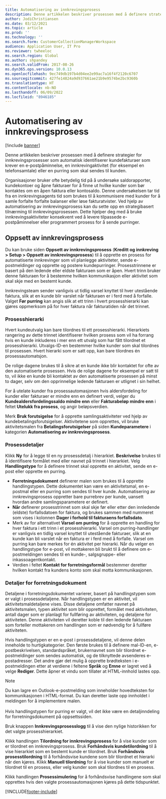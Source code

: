 ```yaml
---
title: Automatisering av innkrevingsprosess
description: Denne artikkelen beskriver prosessen med å definere strategier for innkrevingsprosesser som automatisk identifiserer kundefakturaer som krever en e-postpåminnelse, en innkrevingaktivitet eller en purring som skal sendes til kunden.
author: JodiChristiansen
ms.date: 03/12/2021
ms.topic: article
ms.prod: ''
ms.technology: ''
ms.search.form: CustomerCollectionManagerWorkspace
audience: Application User, IT Pro
ms.reviewer: twheeloc
ms.search.region: Global
ms.author: shpandey
ms.search.validFrom: 2017-08-26
ms.dyn365.ops.version: 10.0.13
ms.openlocfilehash: 9ec749db197b4d04ee2e99ac7a16f4f2120c6707
ms.sourcegitcommit: 427fe14824a9d937661ae21b9e9574be2bc9360b
ms.translationtype: HT
ms.contentlocale: nb-NO
ms.lasthandoff: 06/09/2022
ms.locfileid: "8946185"
---
```

# <a name="collections-process-automation"></a>Automatisering av innkrevingsprosess

[!include [banner](../includes/banner.md)]

Denne artikkelen beskriver prosessen med å definere strategier for innkrevingsprosesser som automatisk identifiserer kundefakturaer som krever en e-postpåminnelse, en innkrevingaktivitet (for eksempel en telefonsamtale) eller en purring som skal sendes til kunden. 

Organisasjoner bruker ofte betydelig tid på å undersøke saldorapporter, kundekontoer og åpne fakturaer for å finne ut hvilke kunder som bør kontaktes om en åpen faktura eller kontosaldo. Denne undersøkelsen tar tid fra en innkrevingsagents tid som brukes til å kommunisere med kunder for å samle forfalte forfalte balanser eller løse fakturatvister. Ved hjelp av automatisering av innkrevingsprosess kan du sette opp en strategibasert tilnærming til innkrevingsprosessen. Dette hjelper deg med å bruke innkrevingsaktiviteter konsekvent ved å levere tilpassede e-postpåminnelser eller programmert prosess for å sende purringer. 

## <a name="collections-process-setup"></a>Oppsett av innkrevingsprosess
Du kan bruke siden **Oppsett av innkrevingsprosess** (**Kreditt og innkreving > Setup > Oppsett av innkrevingsprosess**) til å opprette en prosess for automatiserte innkrevinger som vil planlegge aktiviteter, sende e-postmeldinger og opprette og postere kundepurringer. Prosesstrinnene er basert på den ledende eller eldste fakturaen som er åpen. Hvert trinn bruker denne fakturaen for å bestemme hvilken kommunikasjon eller aktivitet som skal skje med en bestemt kunde.  

Innkrevingsteam sender vanligvis ut tidlig varsel knyttet til hver utestående faktura, slik at en kunde blir varslet når fakturaen er i ferd med å forfalle. Valget **Før purring** kan angis slik at ett trinn i hvert prosesshierarki kan gjøres oppmerksom på for hver faktura når fakturatiden når det trinnet.

### <a name="process-hierarchy"></a>Prosesshierarki
Hvert kundeutvalg kan bare tilordnes til ett prosesshierarki. Hierarkiets rangering av dette trinnet identifiserer hvilken prosess som vil ha forrang hvis en kunde inkluderes i mer enn ett utvalg som har fått tilordnet et prosesshierarki. Utvalgs-ID-en bestemmer hvilke kunder som skal tilordnes til prosessen. Hvert hierarki som er satt opp, kan bare tilordnes én prosessautomatsjon.

De rolige dagene brukes til å sikre at en kunde ikke blir kontaktet for ofte av den automatiserte prosessen. Hvis de rolige dagene for eksempel er satt til to, vil ikke en kunde bli kontaktet av den automatiserte prosessen på minst to dager, selv om den opprinnelige ledende fakturaen er utlignet i sin helhet. 

For å utelate kunder fra prosessautomasjonen hvis aldersfordeling for kunder eller fakturaer er mindre enn en definert verdi, velger du **Kundealdersfordelingssaldo mindre enn** eller **Fakturabeløp mindre enn** i feltet **Utelukk fra prosess**, og angir beløpsverdien.

Merk **Bruk forutsigelse** for å opprette samlingsaktiviteter ved hjelp av kundebetalingsforutsigelser. Aktivitetene som opprettes, vil bruke aktivitetsmalen fra **Betalingsforutsigelser** på siden **Kundeparametere** i kategorien **Automatisering av innkrevingsprosess**. 

### <a name="process-details"></a>Prosessdetaljer
Klikk **Ny** for å legge til en ny prosessdetalj i hierarkiet. **Beskrivelse** brukes til å identifisere formålet med eller navnet på trinnet i hierarkiet. Velg **Handlingstype** for å definere trinnet skal opprette en aktivitet, sende en e-post eller opprette en purring. 

- **Forretningsdokument** definerer malen som brukes til å opprette handlingstypen. Dette dokumentet kan være en aktivitetsmal, en e-postmal eller en purring som sendes til hver kunde. Automatisering av innkrevingsprosess oppretter bare purrebrev per kunde, uansett hvordan andre samlingsparametere er definert.
- **Når** definerer prosesstrinnet som skal skje før eller etter den innledende (eldste) forfallsdatoen for faktura, og brukes sammen med nummeret som vises i kolonnen **Dager i forhold til fakturaens forfallsdato**. 
- Merk av for alternativet **Varsel om purring** for å opprette en handling for hver faktura i ett trinn i et prosesshierarki. Varsel om purring-handlinger er vanligvis en tidlig varsel knyttet til utestående fakturaer, slik at en kunde kan bli varslet når en faktura er i ferd med å forfalle. Varsel om purring kan bare merkes for én aktivitet per hierarki. Når du velger en handlingstype for e-post, vil mottakeren bli brukt til å definere om e-postmeldingen sendes til en kunde-, salgsgruppe- eller inkassoagentkontakt. 
- Verdien i feltet **Kontakt for forretningsformål** bestemmer deretter hvilken kontakt fra kundens konto som skal motta kommunikasjonen.

### <a name="business-document-details"></a>Detaljer for forretningsdokument
Detaljene i forretningsdokumentet varierer, basert på handlingstypen som er valgt i prosessdetaljene. Når handlingstypen er en aktivitet, vil aktivitetsmaldetaljene vises. Disse detaljene omfatter navnet på aktivitetsmalen, typen aktivitet som blir opprettet, formålet med aktiviteten, antall dager som er planlagt for fullføring av aktiviteten, og detaljene for aktiviteten. Denne aktiviteten vil deretter koble til den ledende fakturaen som forteller mottakeren om handlingen som er nødvendig for å fullføre aktiviteten.

Hvis handlingstypen er en e-post i prosessdetaljene, vil denne delen inneholde to hurtigkategorier. Den første brukes til å definere mal-ID-en, e-postbeskrivelsen, standardspråket, brukernavnet som blir tilordnet e-postmeldinger som sendes automatisk, og de tilknyttede avsenderes e-postadresser. Det andre gjør det mulig å opprette brødteksten i e-postmeldingen etter at verdiene i feltene **Språk** og **Emne** er lagret ved å velge **Rediger**. Dette åpner et vindu som tillater at HTML-innhold lastes opp. 

> [!Note]
> Du kan lagre en Outlook-e-postmelding som inneholder hovedteksten for kommunikasjonen i HTML-format. Du kan deretter laste opp innholdet i meldingen for å implementere malen. <br> <br> Hvis handlingstypen for purring er valgt, vil det ikke være en detaljinndeling for forretningsdokument på oppsettssiden.

Bruk knappen **Innkrevingsprosesslogg** til å vise den nylige historikken for det valgte prosesshierarkiet. 

Klikk handlingen **Tilordning for innkrevingsprosess** for å vise kunder som er tilordnet en innkrevingsprosess. Bruk **Forhåndsvis kundetilordning** til å vise hierarkiet som en bestemt kunde er tilordnet. Bruk **Forhåndsvis prosesstilordning** til å forhåndsvise kundene som blir tilordnet et hierarki når den kjøres. Klikk **Manuell tilordning** for å vise kunder som manuelt er tilordnet til en prosess, eller velg kunder som skal tilordnes til en prosess.

Klikk handlingen **Prosessimulering** for å forhåndsvise handlingene som skal opprettes hvis den valgte prosessautomasjonen kjøres på dette tidspunktet. 

[!INCLUDE[footer-include](../../includes/footer-banner.md)]
